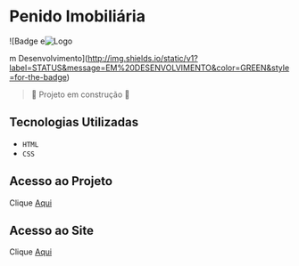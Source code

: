 <h1>Penido Imobiliária</h1

![Badge e![Logo](https://github.com/SimonePenido/Penido_Imobiliaria/assets/112627846/36686776-c408-49a6-9d17-48a2454e1ac5)

m Desenvolvimento](http://img.shields.io/static/v1?label=STATUS&message=EM%20DESENVOLVIMENTO&color=GREEN&style=for-the-badge)

> :construction: Projeto em construção :construction:

## Tecnologias Utilizadas
- ``HTML``
-  ``CSS``

## Acesso ao Projeto

Clique [Aqui](https://github.com/SimonePenido/Penido_Imobiliária)

## Acesso ao Site

Clique [Aqui](https://simonepenido.github.io/Penido_Imobiliaria/)
